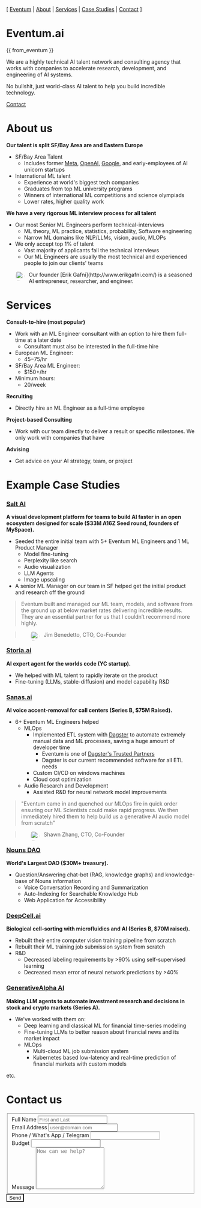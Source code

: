 <!-- <img src="/static/img/logo.png" width="200"> -->


[ [Eventum](#eventum) | [About](#about) | [Services](#services) | [Case Studies](#case_studies) | [Contact](#contact) ]

Eventum.ai  <a name="eventum"></a>
==========

{{ from_eventum }}

We are a highly technical AI talent network and consulting agency that works with companies to accelerate research,
development, and engineering of AI systems.

No bullshit, just world-class AI talent to help you build incredible
technology.

[Contact](#contact)

About us <a name="about"></a>
========

**Our talent is split SF/Bay Area are and Eastern Europe**

* SF/Bay Area Talent
    * Includes former [Meta](http://meta.com), [OpenAI](openai.com), [Google](http://google.com), and early-employees of
      AI unicorn startups
* International ML talent
    * Experience at world's biggest tech companies
    * Graduates from top ML university programs
    * Winners of international ML competitions and science olympiads
    * Lower rates, higher quality work

**We have a very rigorous ML interview process for all talent**

* Our most Senior ML Engineers perform technical-interviews
    * ML theory, ML practice, statistics, probability, Software engineering
    * Narrow ML domains like NLP/LLMs, vision, audio, MLOPs
* We only accept top 1% of talent
    * Vast majority of applicants fail the technical interviews
    * Our ML Engineers are usually the most technical and experienced people to join our clients' teams

<img src="/static/img/erik_gafni.jpeg" width="25" height="25" style="float:left; padding-right:10px; padding-left:25px; border-radius: 50%; object-fit: cover; width: 25px; height: 25px">
Our founder [Erik Gafni](http://www.erikgafni.com/) is a seasoned AI entrepreneur, researcher, and engineer.

Services  <a name="services"></a>
========

**Consult-to-hire (most popular)**

* Work with an ML Engineer consultant with an option to hire them full-time at a later date
    * Consultant must also be interested in the full-time hire
* European ML Engineer:
    * $45-$75/hr
* SF/Bay Area ML Engineer:
    * $150+/hr
* Minimum hours:
    * 20/week

**Recruiting**

* Directly hire an ML Engineer as a full-time employee

**Project-based Consulting**

* Work with our team directly to deliver a result or specific milestones. We only work with companies that have

**Advising**

* Get advice on your AI strategy, team, or project

Example Case Studies  <a name="case_studies"></a>
====================

### [Salt AI](https://getsalt.ai/)

**A visual development platform for teams to build AI faster in an open ecosystem designed for scale ($33M A16Z Seed
round, founders of MySpace).**

* Seeded the entire initial team with 5+ Eventum ML Engineers and 1 ML Product Manager
    * Model fine-tuning
    * Perplexity like search
    * Audio visualization
    * LLM Agents
    * Image upscaling
* A senior ML Manager on our team in SF helped get the initial product and research off the ground

> Eventum built and managed our ML team, models, and software from the ground up at below market rates delivering
> incredible results.
> They are an essential partner for us that I couldn’t recommend more highly.

> <img src="/static/img/jim_benedetto.png" width="25" height="25" style="float:left; padding-right:10px; padding-left:25px; border-radius: 50%; object-fit: cover; width: 25px; height: 25px">
> Jim Benedetto, CTO, Co-Founder

### [Storia.ai](http://storia.ai)

**AI expert agent for the worlds code  (YC startup).**

* We helped with ML talent to rapidly iterate on the product
* Fine-tuning (LLMs, stable-diffusion) and model capability R&D

### [Sanas.ai](http://sanas.ai)

**AI voice accent-removal for call centers (Series B, $75M Raised).**

* 6+ Eventum ML Engineers helped
    * MLOps
        * Implemented ETL system with [Dagster](dagster.io) to automate extremely manual data and ML processes,
          saving a huge amount of developer time
            * Eventum is one of [Dagster's Trusted Partners](https://dagster.io/partners)
            * Dagster is our current recommended software for all ETL needs
        * Custom CI/CD on windows machines
        * Cloud cost optimization
    * Audio Research and Development
        * Assisted R&D for neural network model improvements

> "Eventum came in and quenched our MLOps fire in quick order ensuring our ML Scientists could make rapid
> progress. We then immediately hired them to help build us a generative AI audio model from scratch"

> <img src="/static/img/shawn_zhang.png" width="25" height="25" style="float:left; padding-right:10px; padding-left:25px; border-radius: 50%; object-fit: cover; width: 25px; height: 25px">
> Shawn Zhang, CTO, Co-Founder

### [Nouns DAO](http://nouns.wtf)

**World's Largest DAO ($30M+ treasury).**

* Question/Answering chat-bot (RAG, knowledge graphs) and knowledge-base of Nouns information
    * Voice Conversation Recording and Summarization
    * Auto-Indexing for Searchable Knowledge Hub
    * Web Application for Accessibility

### [DeepCell.ai](http://deepcell.com)

**Biological cell-sorting with microfluidics and AI (Series B, $70M raised).**

* Rebuilt their entire computer vision training pipeline from scratch
* Rebuilt their ML training job submission system from scratch
* R&D
    * Decreased labeling requirements by >90% using self-supervised learning
    * Decreased mean error of neural network predictions by >40%

### [GenerativeAlpha AI](http://galpha.ai)

**Making LLM agents to automate investment research and decisions in stock and crypto markets (Series A).**

* We've worked with them on:
    * Deep learning and classical ML for financial time-series modeling
    * Fine-tuning LLMs to better reason about financial news and its market impact
    * MLOps
        * Multi-cloud ML job submission system
        * Kubernetes based low-latency and real-time prediction of financial markets with custom models

etc.

Contact us <a name="contact"></a>
===========

<div class="container">
<form id="fs-frm" name="simple-contact-form" accept-charset="utf-8" action="https://formspree.io/f/mzzpnjer" method="post">
  <fieldset id="fs-frm-inputs">
    <label for="full-name">Full Name</label>
    <input type="text" name="name" id="full-name" placeholder="First and Last" required="" style="max-width: 400px">
<br>
    <label for="email-address">Email Address</label>
    <input type="email" name="_replyto" id="email-address" placeholder="user@domain.com" required="" style="max-width: 400px">
<br>
    <label for="email-address">Phone / What's App / Telegram</label>
    <input type="email" name="_contact" id="text" placeholder="" required="" style="max-width: 400px">
<br>
    <label for="email-address">Budget</label>
    <input type="text" name="_budget" id=budget" placeholder="" required=""  style="max-width: 400px">
<br>
    <label for="message">Message</label>
    <textarea style="max-width: 700px" rows="7" name="message" id="message" placeholder="How can we help?" required=""></textarea>
<br>
    <input type="hidden" name="_subject" id="email-subject" value="Contact Form Submission">
  </fieldset>
  <input type="submit" value="Send" style="background-color: white">
</form>
</div>